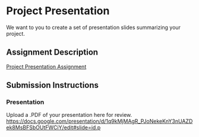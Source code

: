# Project Presentation
We want to you to create a set of presentation slides summarizing your project.

## Assignment Description
[Project Presentation Assignment](https://education.launchcode.org/liftoff/modules/assignments/project-presentation)

## Submission Instructions

### Presentation
Upload a .PDF of your presentation here for review.
https://docs.google.com/presentation/d/1q9kMjMAgR_PJoNekeKnY3nUAZDek8MsBFSbOUtFWCiY/edit#slide=id.p
